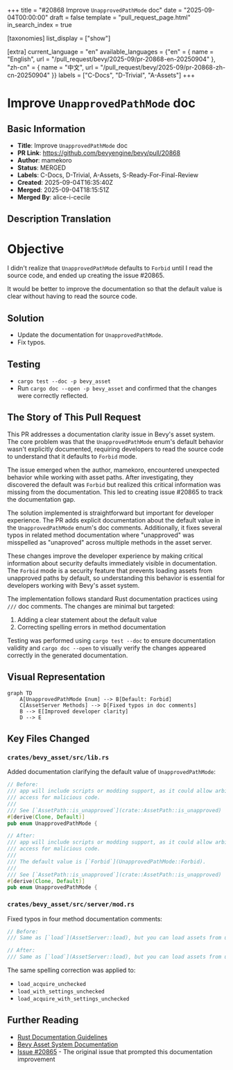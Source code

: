 +++
title = "#20868 Improve `UnapprovedPathMode` doc"
date = "2025-09-04T00:00:00"
draft = false
template = "pull_request_page.html"
in_search_index = true

[taxonomies]
list_display = ["show"]

[extra]
current_language = "en"
available_languages = {"en" = { name = "English", url = "/pull_request/bevy/2025-09/pr-20868-en-20250904" }, "zh-cn" = { name = "中文", url = "/pull_request/bevy/2025-09/pr-20868-zh-cn-20250904" }}
labels = ["C-Docs", "D-Trivial", "A-Assets"]
+++

# Improve `UnapprovedPathMode` doc

## Basic Information
- **Title**: Improve `UnapprovedPathMode` doc 
- **PR Link**: https://github.com/bevyengine/bevy/pull/20868
- **Author**: mamekoro
- **Status**: MERGED
- **Labels**: C-Docs, D-Trivial, A-Assets, S-Ready-For-Final-Review
- **Created**: 2025-09-04T16:35:40Z
- **Merged**: 2025-09-04T18:15:51Z
- **Merged By**: alice-i-cecile

## Description Translation
# Objective

I didn't realize that `UnapprovedPathMode` defaults to `Forbid` until I read the source code, and ended up creating the issue #20865.

It would be better to improve the documentation so that the default value is clear without having to read the source code.

## Solution
- Update the documentation for `UnapprovedPathMode`.
- Fix typos.

## Testing

- `cargo test --doc -p bevy_asset`
- Run `cargo doc --open -p bevy_asset` and confirmed that the changes were correctly reflected.

## The Story of This Pull Request

This PR addresses a documentation clarity issue in Bevy's asset system. The core problem was that the `UnapprovedPathMode` enum's default behavior wasn't explicitly documented, requiring developers to read the source code to understand that it defaults to `Forbid` mode.

The issue emerged when the author, mamekoro, encountered unexpected behavior while working with asset paths. After investigating, they discovered the default was `Forbid` but realized this critical information was missing from the documentation. This led to creating issue #20865 to track the documentation gap.

The solution implemented is straightforward but important for developer experience. The PR adds explicit documentation about the default value in the `UnapprovedPathMode` enum's doc comments. Additionally, it fixes several typos in related method documentation where "unapproved" was misspelled as "unaproved" across multiple methods in the asset server.

These changes improve the developer experience by making critical information about security defaults immediately visible in documentation. The `Forbid` mode is a security feature that prevents loading assets from unapproved paths by default, so understanding this behavior is essential for developers working with Bevy's asset system.

The implementation follows standard Rust documentation practices using `///` doc comments. The changes are minimal but targeted:
1. Adding a clear statement about the default value
2. Correcting spelling errors in method documentation

Testing was performed using `cargo test --doc` to ensure documentation validity and `cargo doc --open` to visually verify the changes appeared correctly in the generated documentation.

## Visual Representation

```mermaid
graph TD
    A[UnapprovedPathMode Enum] --> B[Default: Forbid]
    C[AssetServer Methods] --> D[Fixed typos in doc comments]
    B --> E[Improved developer clarity]
    D --> E
```

## Key Files Changed

### `crates/bevy_asset/src/lib.rs`
Added documentation clarifying the default value of `UnapprovedPathMode`:

```rust
// Before:
/// app will include scripts or modding support, as it could allow arbitrary file
/// access for malicious code.
///
/// See [`AssetPath::is_unapproved`](crate::AssetPath::is_unapproved)
#[derive(Clone, Default)]
pub enum UnapprovedPathMode {

// After:
/// app will include scripts or modding support, as it could allow arbitrary file
/// access for malicious code.
///
/// The default value is [`Forbid`](UnapprovedPathMode::Forbid).
///
/// See [`AssetPath::is_unapproved`](crate::AssetPath::is_unapproved)
#[derive(Clone, Default)]
pub enum UnapprovedPathMode {
```

### `crates/bevy_asset/src/server/mod.rs`
Fixed typos in four method documentation comments:

```rust
// Before:
/// Same as [`load`](AssetServer::load), but you can load assets from unaproved paths

// After:
/// Same as [`load`](AssetServer::load), but you can load assets from unapproved paths
```

The same spelling correction was applied to:
- `load_acquire_unchecked`
- `load_with_settings_unchecked`
- `load_acquire_with_settings_unchecked`

## Further Reading

- [Rust Documentation Guidelines](https://rust-lang.github.io/rfcs/1574-more-api-documentation-conventions.html)
- [Bevy Asset System Documentation](https://docs.rs/bevy_asset/latest/bevy_asset/)
- [Issue #20865](https://github.com/bevyengine/bevy/issues/20865) - The original issue that prompted this documentation improvement